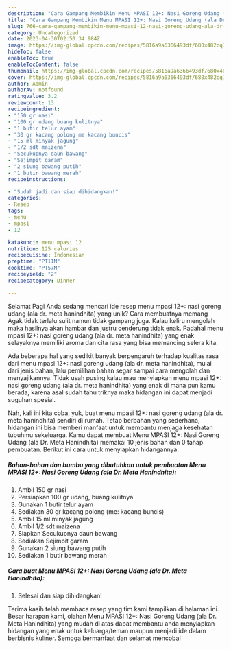 ```yaml
---
description: "Cara Gampang Membikin Menu MPASI 12+: Nasi Goreng Udang (ala Dr. Meta Hanindhita) yang Lezat, Enak"
title: "Cara Gampang Membikin Menu MPASI 12+: Nasi Goreng Udang (ala Dr. Meta Hanindhita) yang Lezat, Enak"
slug: 766-cara-gampang-membikin-menu-mpasi-12-nasi-goreng-udang-ala-dr-meta-hanindhita-yang-lezat-enak
category: Uncategorized
date: 2023-04-30T02:50:34.984Z
image: https://img-global.cpcdn.com/recipes/5816a9a6366493df/680x482cq70/menu-mpasi-12-nasi-goreng-udang-ala-dr-meta-hanindhita-foto-resep-utama.jpg
hideToc: false
enableToc: true
enableTocContent: false
thumbnail: https://img-global.cpcdn.com/recipes/5816a9a6366493df/680x482cq70/menu-mpasi-12-nasi-goreng-udang-ala-dr-meta-hanindhita-foto-resep-utama.jpg
cover: https://img-global.cpcdn.com/recipes/5816a9a6366493df/680x482cq70/menu-mpasi-12-nasi-goreng-udang-ala-dr-meta-hanindhita-foto-resep-utama.jpg
author: Admin
authorAv: notfound
ratingvalue: 3.2
reviewcount: 13
recipeingredient:
- "150 gr nasi"
- "100 gr udang buang kulitnya"
- "1 butir telur ayam"
- "30 gr kacang polong me kacang buncis"
- "15 ml minyak jagung"
- "1/2 sdt maizena"
- "Secukupnya daun bawang"
- "Sejimpit garam"
- "2 siung bawang putih"
- "1 butir bawang merah"
recipeinstructions:

- "Sudah jadi dan siap dihidangkan!"
categories:
- Resep
tags:
- menu
- mpasi
- 12

katakunci: menu mpasi 12 
nutrition: 125 calories
recipecuisine: Indonesian
preptime: "PT11M"
cooktime: "PT57M"
recipeyield: "2"
recipecategory: Dinner

---
```



Selamat Pagi Anda sedang mencari ide resep menu mpasi 12+: nasi goreng udang (ala dr. meta hanindhita) yang unik? Cara membuatnya memang Agak tidak terlalu sulit namun tidak gampang juga. Kalau keliru mengolah maka hasilnya akan hambar dan justru cenderung tidak enak. Padahal menu mpasi 12+: nasi goreng udang (ala dr. meta hanindhita) yang enak selayaknya memiliki aroma dan cita rasa yang bisa memancing selera kita.




Ada beberapa hal yang sedikit banyak berpengaruh terhadap kualitas rasa dari menu mpasi 12+: nasi goreng udang (ala dr. meta hanindhita), mulai dari jenis bahan, lalu pemilihan bahan segar sampai cara mengolah dan menyajikannya. Tidak usah pusing kalau mau menyiapkan menu mpasi 12+: nasi goreng udang (ala dr. meta hanindhita) yang enak di mana pun kamu berada, karena asal sudah tahu triknya maka hidangan ini dapat menjadi suguhan spesial.


Nah, kali ini kita coba, yuk, buat menu mpasi 12+: nasi goreng udang (ala dr. meta hanindhita) sendiri di rumah. Tetap berbahan yang sederhana, hidangan ini bisa memberi manfaat untuk membantu menjaga kesehatan tubuhmu sekeluarga. Kamu dapat membuat Menu MPASI 12+: Nasi Goreng Udang (ala Dr. Meta Hanindhita) memakai 10 jenis bahan dan 0 tahap pembuatan. Berikut ini cara untuk menyiapkan hidangannya.

<!--inarticleads1-->

##### Bahan-bahan dan bumbu yang dibutuhkan untuk pembuatan Menu MPASI 12+: Nasi Goreng Udang (ala Dr. Meta Hanindhita):

1. Ambil 150 gr nasi
1. Persiapkan 100 gr udang, buang kulitnya
1. Gunakan 1 butir telur ayam
1. Sediakan 30 gr kacang polong (me: kacang buncis)
1. Ambil 15 ml minyak jagung
1. Ambil 1/2 sdt maizena
1. Siapkan Secukupnya daun bawang
1. Sediakan Sejimpit garam
1. Gunakan 2 siung bawang putih
1. Sediakan 1 butir bawang merah




<!--inarticleads2-->

##### Cara buat Menu MPASI 12+: Nasi Goreng Udang (ala Dr. Meta Hanindhita):


1. Selesai dan siap dihidangkan!



Terima kasih telah membaca resep yang tim kami tampilkan di halaman ini. Besar harapan kami, olahan Menu MPASI 12+: Nasi Goreng Udang (ala Dr. Meta Hanindhita) yang mudah di atas dapat membantu anda menyiapkan hidangan yang enak untuk keluarga/teman maupun menjadi ide dalam berbisnis kuliner. Semoga bermanfaat dan selamat mencoba!
